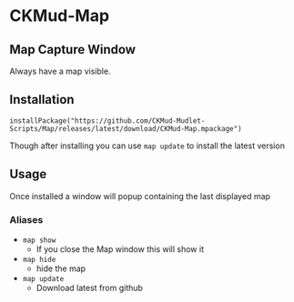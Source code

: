 # CKMud-Map

## Map Capture Window

Always have a map visible. 

## Installation

`installPackage("https://github.com/CKMud-Mudlet-Scripts/Map/releases/latest/download/CKMud-Map.mpackage")`

Though after installing you can use `map update` to install the latest version

## Usage

Once installed a window will popup containing the last displayed map

### Aliases

* `map show`
  * If you close the Map window this will show it
* `map hide`
  * hide the map
* `map update`
  * Download latest from github